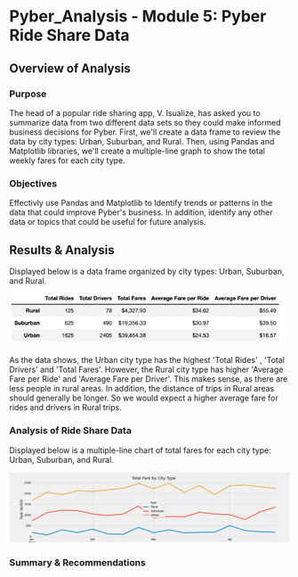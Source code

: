 # Pyber_Analysis - Module 5: Pyber Ride Share Data

## Overview of Analysis

### Purpose

The head of a popular ride sharing app, V. Isualize,  has asked you to summarize data from two different data sets so they could make informed business decisions for Pyber. First, we'll create a data frame to review the data by city types: Urban, Suburban, and Rural. Then, using Pandas and Matplotlib libraries, we'll create a multiple-line graph to show the total weekly fares for each city type.

### Objectives

Effectivly use Pandas and Matplotlib to Identify trends or patterns in the data that could improve Pyber's business. In addition, identify any other data or topics that could be useful for future analysis. 


## Results & Analysis

Displayed below is a data frame organized by city types: Urban, Suburban, and Rural. 

![pyber_summary](Analysis/Pyber_data_Frame.png "PyBer_Data_Frame")

As the data shows, the Urban city type has the highest 'Total Rides' , 'Total Drivers' and 'Total Fares'. However, the Rural city type has higher 'Average Fare per Ride' and 'Average Fare per Driver'. This makes sense, as there are less people in rural areas. In addition, the distance of trips in Rural areas should generally be longer. So we would expect a higher average fare for rides and drivers in Rural trips. 

### Analysis of Ride Share Data

Displayed below is a multiple-line chart of total fares for each city type: Urban, Suburban, and Rural. 

![pyber_summary](Analysis/PyBer_fare_summary.png "PyBer_fare_summary")



### Summary & Recommendations




